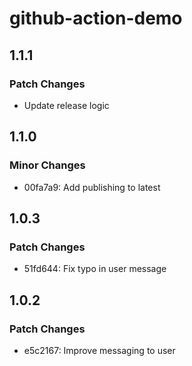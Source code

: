# github-action-demo

## 1.1.1

### Patch Changes

- Update release logic

## 1.1.0

### Minor Changes

- 00fa7a9: Add publishing to latest

## 1.0.3

### Patch Changes

- 51fd644: Fix typo in user message

## 1.0.2

### Patch Changes

- e5c2167: Improve messaging to user
